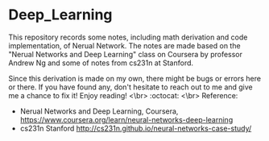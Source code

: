 # Deep_Learning

This repository records some notes, including math derivation and code implementation, of Nerual Network. The notes are made based on the "Nerual Networks and Deep Learning" class on Coursera
by professor Andrew Ng and some of notes from cs231n at Stanford.

Since this derivation is made on my own, there might be bugs or errors here or there. If you have found any, don't hesitate to reach out to me and give me a chance to fix it!
Enjoy reading!
<\br>
:octocat:
<\br>
Reference:
- Nerual Networks and Deep Learning, Coursera, https://www.coursera.org/learn/neural-networks-deep-learning
- cs231n Stanford http://cs231n.github.io/neural-networks-case-study/

